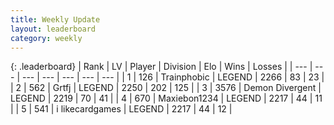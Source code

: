 ```yaml
---
title: Weekly Update
layout: leaderboard
category: weekly
---
```


{: .leaderboard}
| Rank | LV | Player | Division | Elo | Wins | Losses |
| --- | --- | --- | --- | --- | --- | --- |
| <span data-change="0">1</span> | 126 | <span title="ID: 744981">Trainphobic</span> | LEGEND | <span data-change="7">2266</span> | <span data-change="7">83</span> | <span data-change="2">23</span> |
| <span data-change="14">2</span> | 562 | <span title="ID: 742306">Grtfj</span> | LEGEND | <span data-change="158">2250</span> | <span data-change="98">202</span> | <span data-change="58">125</span> |
| <span data-change="16">3</span> | 3576 | <span title="ID: 370081">Demon Divergent</span> | LEGEND | <span data-change="151">2219</span> | <span data-change="12">70</span> | <span data-change="0">41</span> |
| <span data-change="3">4</span> | 670 | <span title="ID: 410122">Maxiebon1234</span> | LEGEND | <span data-change="71">2217</span> | <span data-change="14">44</span> | <span data-change="5">11</span> |
| <span data-change="7">5</span> | 541 | <span title="ID: 700593">i likecardgames</span> | LEGEND | <span data-change="96">2217</span> | <span data-change="12">44</span> | <span data-change="2">12</span> |